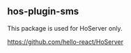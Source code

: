 ## hos-plugin-sms

This package is used for HoServer only.

https://github.com/hello-react/HoServer
